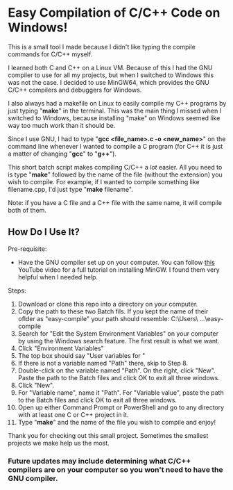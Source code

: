 # Easy Compilation of C/C++ Code on Windows!

This is a small tool I made because I didn't like typing the compile commands for C/C++ myself.

I learned both C and C++ on a Linux VM. Because of this I had the GNU compiler to use for all my projects, but when I switched to Windows this was not the case. I decided to use MinGW64, which provides the GNU C/C++ compilers and debuggers for Windows.

I also always had a makefile on Linux to easily compile my C++ programs by just typing "**make**" in the terminal. This was the main thing I missed when I switched to Windows, because installing "make" on Windows seemed like way too much work than it should be.

Since I use GNU, I had to type "**gcc <file_name>.c -o <new_name>**" on the command line whenever I wanted to compile a C program (for C++ it is just a matter of changing "**gcc**" to "**g++**"). 

This short batch script makes compiling C/C++ a _lot_ easier. All you need to is type "**make**" followed by the name of the file (without the extension) you wish to compile. For example, if I wanted to compile something like filename.cpp, I'd just type "**make** filename".

Note: if you have a C file and a C++ file with the same name, it will compile both of them.

## How Do I Use It?
Pre-requisite:
* Have the GNU compiler set up on your computer. You can follow [this](https://www.youtube.com/watch?v=0HD0pqVtsmw&t=3s&ab_channel=LearningLad) YouTube video for a full tutorial on installing MinGW. I found them very helpful when I needed help.

Steps:
1. Download or clone this repo into a directory on your computer.
2. Copy the path to these two Batch fils. If you kept the name of their oflder as "easy-compile" your path should resemble: C:\Users\ ...\easy-compile
3. Search for "Edit the System Environment Variables" on your computer by using the Windows search feature. The first result is what we want.
4. Click "Environment Variables"
5. The top box should say "User variables for <your name>"
6. If there is not a variable named "Path" there, skip to Step 8.
7. Double-click on the variable named "Path". On the right, click "New". Paste the path to the Batch files and click OK to exit all three windows.
8. Click "New".
9. For "Variable name", name it "Path". For "Variable value", paste the path to the Batch files and click OK to exit all three windows. 
10. Open up either Command Prompt or PowerShell and go to any directory with at least one C or C++ project in it. 
11. Type "**make**" and the name of the file you wish to compile and enjoy!
  
Thank you for checking out this small project. Sometimes the smallest projects we make help us the most.
  
### Future updates may include determining what C/C++ compilers are on your computer so you won't need to have the GNU compiler. 
